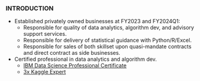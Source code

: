 ### INTRODUCTION
* Established privately owned businesses at FY2023 and FY2024Q1:
  * Responsible for quality of data analytics, algorithm dev, and advisory support services.
  * Responsible for delivery of statistical guidance with Python/R/Excel.
  * Responsible for sales of both skillset upon quasi-mandate contracts and direct contract as side businesses.
* Certified professional in data analytics and algorithm dev.
  * [IBM Data Science Professional Certificate](https://www.credly.com/badges/c401bae6-9e5c-4071-8301-871a4283e4b2)
  * [3x Kaggle Expert](https://github.com/Satoru-Shibata-JPN/Kaggle/blob/main/Evidence_3x_Kaggle_Expert.pdf)
